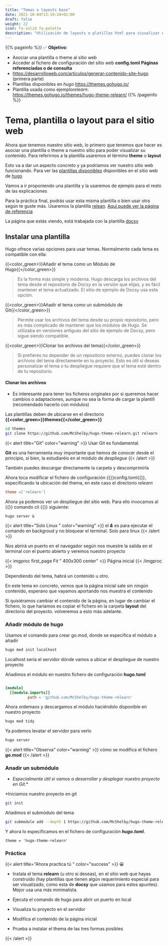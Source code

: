 ```yaml
---
title: "Temas o layouts base"
date: 2021-10-04T13:19:24+02:00
draft: false
weight: 22
icon: fa-solid fa-palette
description: "Utilización de layouts o platillas html para visualizar el contenido"
---
```

{{% pageinfo %}}
:white_check_mark:
**Objetivo**:
* Asociar una plantilla o theme al sitio web
* Acceder al fichero de configuración del sitio web **config.toml**
**Páginas referenciadas o de consulta**
* https://desarrolloweb.com/articulos/generar-contenido-site-hugo (primera parte)
* Plantillas disponibles en *hugo*  https://themes.gohugo.io/
* Plantilla usada como ejemplo*relearn*:  https://themes.gohugo.io/themes/hugo-theme-relearn/
{{% /pageinfo %}}

# Tema, plantilla o layout para el sitio web

Ahora que tenemos nuestro sitio web, lo primero que tenemos que hacer es asociar una plantilla o theme a nuestro sitio para poder visualizar su contenido.
Para referirnos a la plantilla usaremos el término  **theme** o **layout**

Esto va a dar un aspecto concreto y ya podríamos ver nuestro sitio web funcionando. Para ver las [plantillas disponibles](https://themes.gohugo.io/)   disponibles en el sitio web de [hugo](https://gohugo.io/)

Vamos a ir proponiendo una plantilla y la usaremos de ejemplo para el resto de las explicaciones

Para la práctica final, podrás usar esta misma plantilla o bien usar otra según te guste más.
Usaremos la plantilla [relean](https://themes.gohugo.io/themes/hugo-theme-relearn).
[Aquí puede ver la página de referencia](https://mcshelby.github.io/hugo-theme-relearn/) 

La página que estás viendo, está trabajada con la plantilla [docsy](https://www.docsy.dev/docs/)

## Instalar una plantilla
Hugo ofrece varias opciones para usar temas. Normalmente cada  tema es compatible con ella:

{{<color_green>}}Añadir el tema como un Módulo de Hugo{{</color_green>}}

>Es la forma más simple y moderna. Hugo descarga los archivos del tema desde el repositorio de Docsy en la versión que elijas, y es fácil mantener el tema actualizado. El sitio de ejemplo de Docsy usa esta opción.

{{<color_green>}}Añadir el tema como un submódulo de Git{{</color_green>}}
>Permite usar los archivos del tema desde su propio repositorio, pero es más complicado de mantener que los módulos de Hugo. Se utilizaba en versiones antiguas del sitio de ejemplo de Docsy, pero sigue siendo compatible.

{{<color_green>}}Clonar los archivos del tema{{</color_green>}}
>Si prefieres no depender de un repositorio externo, puedes clonar los archivos del tema directamente en tu proyecto. Esto es útil si deseas personalizar el tema o tu despliegue requiere que el tema esté dentro de tu repositorio.

#### Clonar los archivos
* Es interesante para tener los ficheros originales por si queremos hacer cambios o adaptaciones, aunque no sea la forma de cargar la plantill (recomendado hacerlo con módulos)

Las plantillas deben de ubicarse en el directorio **{{<color_green>}}themes{{</color_green>}}**

````bash
cd themes
git clone https://github.com/McShelby/hugo-theme-relearn.git relearn
````

{{< alert title="Git" color="warning" >}}
Usar Git es fundamental.    

**Git** es una herramienta muy importante que hemos de conocer desde el principio, si bien, la estudiaréis en el módulo de *despliegue*
{{< /alert >}}


También puedes descargar directamente la carpeta y descomprimirla


Ahora toca modificar el fichero de configuración {{<color>}}config.toml{{</color>}}, especificando la ubicación del thema, en este caso el directorio *relearn*
```toml
theme =['relearn']
```

Ahora ya podemos ver un despliegue del sitio web. Para ello invocamos al {{<color>}} comando cli {{</color>}} siguiente:

```shell
hugo server &
```

{{< alert title="Solo Linux " color="warning" >}}
el ***&*** es para ejecutar el comando en backgroud y no bloquear el terminal. Solo para linux
{{< /alert >}}


Nos abrirá un puerto en el navegador según nos muestre la salida en el terminal con el puerto abierto y veremos nuestro proyecto


{{< imgproc first_page Fit " 400x300 center" >}}
Página inicial
{{< /imgproc >}}

Dependiendo del tema, habrá un contenido u otro.

En este tema en concreto, vemos que la página inicial sale sin ningún contenido, esperano que vayamos aportando nos muestra el contenido

Si quisiéramos cambiar el contenido de la página, en lugar de cambiar el fichero, lo que haríamos es copiar el fichero en la carpeta **layout** del directorio del proyecto. volveremos a esto más adelante.

### Añadir módulo de hugo
Usamos el comando para crear go.mod, donde se especifica el módulo a añadir
```bash
hugo mod init localhost
```
Localhost sería el servidor dónde vamos a ubicar el despliegue de nuestro proyecto  

Añadimos el módulo en nuestro fichero de configuración **hugo.toml**
```toml

[modulo]
  [[module.imports]]
          path = 'github.com/McShelby/hugo-theme-relearn'
```

Ahora ordemaos y descargamos el módulo haciéndolo disponible en nuestro proyecto
```bash
hugo mod tidy
````
Ya podemos levatar el servidor para verlo
```bash
hugo server 
```
{{< alert title="Observa" color="warning" >}}
cómo se modifica el fichero **go.mod**
{{< /alert >}}
### Anadir un submódulo
* *Especialmente útil si vamos a desarrollar y desplegar nuestro proyecto en Git.**

*Iniciamos nuestro proyecto en git
```bash
git init
```

Añadimos el submódulo del tema
```bash
git submodule add --depth 1 https://github.com/McShelby/hugo-theme-relearn.git themes/hugo-theme-relearn
```

Y ahora lo especificamos en el fichero de configuración ***hugo.toml***.
```tolm
theme = 'hugo-theme-relearn'
```

### Práctica
{{< alert title="Ahora practica tú " color="success" >}}
:grinning:
* Instala el tema **relearn** (u otro si deseas), en el sitio web que hayas construído (hay plantillas que tienen algún requerimiento especial para ser visualizado, como esta de **docsy** que usamos para estos apuntes). Mejor usa una más minimalista.

* Ejecuta el comando de hugo para abrir un puerto en local

* Visualiza tu proyecto en el servidor
 
* Modifica el contenido de la página inicial
 
* Prueba a instalar el thema de las tres formas posibles

{{< /alert >}}
